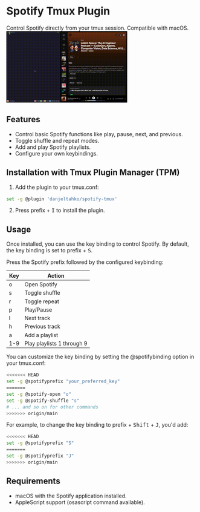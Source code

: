# Spotify Tmux Plugin
Control Spotify directly from your tmux session. Compatible with macOS.
![add playlist demo](./assets/demo.gif)

## Features
* Control basic Spotify functions like play, pause, next, and previous.
* Toggle shuffle and repeat modes.
* Add and play Spotify playlists.
* Configure your own keybindings.

## Installation with Tmux Plugin Manager (TPM)
1. Add the plugin to your tmux.conf:
```bash
set -g @plugin 'danjeltahko/spotify-tmux'
```
2. Press prefix + <kbd>I</kbd> to install the plugin.

## Usage
Once installed, you can use the key binding to control Spotify. By default, the key binding is set to prefix + <kbd>S</kbd>.

Press the Spotify prefix followed by the configured keybinding:

| Key | Action                     |
|-----|----------------------------|
| o   | Open Spotify               |
| s   | Toggle shuffle             |
| r   | Toggle repeat              |
| p   | Play/Pause                 |
| l   | Next track                 |
| h   | Previous track             |
| a   | Add a playlist             |
| 1-9 | Play playlists 1 through 9 |

You can customize the key binding by setting the @spotifybinding option in your tmux.conf:

```bash
<<<<<<< HEAD
set -g @spotifyprefix "your_preferred_key"
=======
set -g @spotify-open "o"
set -g @spotify-shuffle "s"
# ... and so on for other commands
>>>>>>> origin/main
```
For example, to change the key binding to prefix + <kbd>Shift</kbd> + <kbd>J</kbd>, you'd add:

```bash
<<<<<<< HEAD
set -g @spotifyprefix "S"
=======
set -g @spotifyprefix "J"
>>>>>>> origin/main
```
## Requirements
* macOS with the Spotify application installed.
* AppleScript support (osascript command available).

